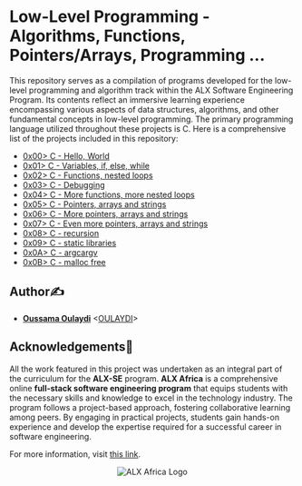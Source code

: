 # Low-Level Programming - Algorithms, Functions, Pointers/Arrays, Programming ...

This repository serves as a compilation of programs developed for the low-level programming and algorithm track within the ALX Software Engineering Program. Its contents reflect an immersive learning experience encompassing various aspects of data structures, algorithms, and other fundamental concepts in low-level programming. The primary programming language utilized throughout these projects is C.
Here is a comprehensive list of the projects included in this repository:

* [0x00> C - Hello, World](./0x00-hello_world)
* [0x01> C - Variables, if, else, while](./0x01-variables_if_else_while)
* [0x02> C - Functions, nested loops](./0x02-functions_nested_loops)
* [0x03> C - Debugging](./0x03-debugging)
* [0x04> C - More functions, more nested loops](./0x04-more_functions_nested_loops)
* [0x05> C - Pointers, arrays and strings](./0x05-pointers_arrays_strings)
* [0x06> C - More pointers, arrays and strings](./0x06-pointers_arrays_strings)
* [0x07> C - Even more pointers, arrays and strings](./0x07-pointers_arrays_strings)
* [0x08> C - recursion](./0x08-recursion)
* [0x09> C - static libraries](./0x09-static_libraries)
* [0x0A> C - argcargv](./0x0A-argc_argv)
* [0x0B> C - malloc free](./0x0B-malloc_free)
## Author✍️

* **[Oussama Oulaydi](https://linkedin.com/in/oussamaoulaydi/)** <[OULAYDI](https://github.com/oulaydi)>

## Acknowledgements🙏


All the work featured in this project was undertaken as an integral part of the curriculum for the **ALX-SE** program. **ALX Africa** is a comprehensive online **full-stack software engineering program** that equips students with the necessary skills and knowledge to excel in the technology industry. The program follows a project-based approach, fostering collaborative learning among peers. By engaging in practical projects, students gain hands-on experience and develop the expertise required for a successful career in software engineering.




 For more information, visit [this link](https://www.alxafrica.com//).

<p align="center">
  <img src="http://www.alxafrica.com/wp-content/uploads/2022/01/header-logo.png"
    alt="ALX Africa Logo"
  >
  </p>
